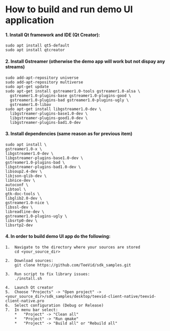# How to build and run demo UI application

#### 1. Install Qt framework and IDE (Qt Creator):	
```
sudo apt install qt5-default
sudo apt install qtcreator
```

#### 2. Install Gstreamer (otherwise the demo app will work but not dispay any streams)
```
sudo add-apt-repository universe
sudo add-apt-repository multiverse
sudo apt-get update
sudo apt-get install gstreamer1.0-tools gstreamer1.0-alsa \
  gstreamer1.0-plugins-base gstreamer1.0-plugins-good \
  gstreamer1.0-plugins-bad gstreamer1.0-plugins-ugly \
  gstreamer1.0-libav
sudo apt-get install libgstreamer1.0-dev \
  libgstreamer-plugins-base1.0-dev \
  libgstreamer-plugins-good1.0-dev \
  libgstreamer-plugins-bad1.0-dev
```

#### 3. Install dependencies (same reason as for previous item)
 ```
 sudo apt install \
gstreamer1.0-x \
libgstreamer1.0-dev \
libgstreamer-plugins-base1.0-dev \
gstreamer1.0-plugins-bad \
libgstreamer-plugins-bad1.0-dev \
libsoup2.4-dev \
libjson-glib-dev \
libnice-dev \
autoconf \
libtool \
gtk-doc-tools \
libglib2.0-dev \
gstreamer1.0-nice \
libssl-dev \
libreadline-dev \
gstreamer1.0-plugins-ugly \
libsrtp0-dev \
libsrtp2-dev
```

#### 4. In order to build demo UI app do the following:
	1.	Navigate to the directory where your sources are stored
		cd <your_source_dir>

	2. 	Download sources:
		git clone https://github.com/TeeVid/sdk_samples.git

	3.	Run script to fix library issues:
		./install.sh

	4.	Launch Qt creator
	5.	Choose "Projects" -> "Open project" -> <your_source_dir>/sdk_samples/desktop/teevid-client-native/teevid-client-native.pro
	6.	Select configuration (Debug or Release)
	7.	In menu bar select:
		*	"Project" -> "Clean all"
		*	"Project" -> "Run qmake"
		*	"Project" -> "Build all" or "Rebuild all"
